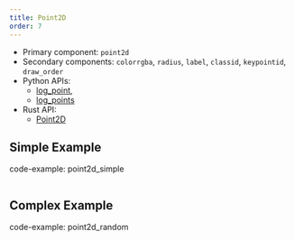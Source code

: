 ```yaml
---
title: Point2D
order: 7
---
```

* Primary component: `point2d`
* Secondary components: `colorrgba`, `radius`, `label`, `classid`, `keypointid`, `draw_order`
* Python APIs:
  * [log_point](https://ref.rerun.io/docs/python/latest/common/spatial_primitives/#rerun.log_point),
  * [log_points](https://ref.rerun.io/docs/python/latest/common/spatial_primitives/#rerun.log_points)
* Rust API:
  * [Point2D](https://docs.rs/rerun/latest/rerun/components/struct.Point2D.html)

## Simple Example
code-example: point2d_simple

<picture>
  <source media="(max-width: 480px)" srcset="https://static.rerun.io/ae8af96bfa4d6bee1a7c80109a713d74c36da400_point2d_py_simple_480w.png">
  <source media="(max-width: 768px)" srcset="https://static.rerun.io/c9743ad014fdf2067a68f544ec57f05c5c112449_point2d_py_simple_768w.png">
  <source media="(max-width: 1024px)" srcset="https://static.rerun.io/9d9169bb9534e03b52fdc65eb145728bd84e065a_point2d_py_simple_1024w.png">
  <img src="https://static.rerun.io/136a4322c6c679435b40d59b71ad715dd6a67634_point2d_py_simple_full.png" alt="">
</picture>

## Complex Example
code-example: point2d_random

<picture>
  <source media="(max-width: 480px)" srcset="https://static.rerun.io/838d31cf08ba6860dde935786853686e32ffb71c_point2d_py_random_480w.png">
  <source media="(max-width: 768px)" srcset="https://static.rerun.io/32bce164e87025df0c8282431546d2d90fc223a9_point2d_py_random_768w.png">
  <source media="(max-width: 1024px)" srcset="https://static.rerun.io/243be962130e448ae217c228a851a563f8591e06_point2d_py_random_1024w.png">
  <img src="https://static.rerun.io/3e702315865e2e7d7810132d02219b2d745cc6a6_point2d_py_random_full.png" alt="">
</picture>
